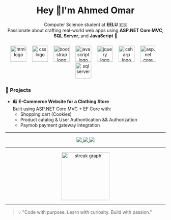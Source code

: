 <h1 align="center">Hey 👋I'm Ahmed Omar</h1>

<p align="center">
  Computer Science student at <b>EELU</b> 🇪🇬 <br>
  Passionate about crafting real-world web apps using <b>ASP.NET Core MVC</b>, <b>SQL Server</b>, and <b>JavaScript</b> 🧠  
</p>

###

<div align="center">
  <img src="https://skillicons.dev/icons?i=html" height="50" alt="html logo" />
  <img width="10" />
  <img src="https://skillicons.dev/icons?i=css" height="50" alt="css logo" />
  <img width="10" />
  <img src="https://skillicons.dev/icons?i=bootstrap" height="50" alt="bootstrap logo" />
  <img width="10" />
  <img src="https://skillicons.dev/icons?i=js" height="50" alt="javascript logo" />
  <img width="10" />
  <img src="https://skillicons.dev/icons?i=jquery" height="50" alt="jquery logo" />
  <img width="10" />
  <img src="https://skillicons.dev/icons?i=cs" height="50" alt="csharp logo" />
  <img width="10" />
  <img src="https://skillicons.dev/icons?i=dotnet" height="50" alt="asp.net core logo" />
  <img width="10" />
  <img src="https://cdn.jsdelivr.net/gh/devicons/devicon/icons/microsoftsqlserver/microsoftsqlserver-plain.svg" height="50" alt="sql server" />
  <img width="10" />
</div>

###

### 🚀 Projects

- 🛍️ **E-Commerce Website for a Clothing Store**  
  Built using ASP.NET Core MVC + EF Core with:
  - Shopping cart (Cookies)
  - Product catalog & User Authontication && Authorization
  - Paymob payment gateway integration
---

<div align="center">
  <a href="https://www.linkedin.com/in/ahmed-omar-574125344/"target="_blank">
    <img src="https://img.shields.io/badge/LinkedIn-blue?logo=linkedin&style=for-the-badge" />
  </a>
  <a href="mailto:eng.ahmedomar.9070@gmail.com">
    <img src="https://img.shields.io/badge/Email-red?logo=gmail&style=for-the-badge" />
  </a>
  <a href="https://github.com/AhmedOmar-200">
    <img src="https://img.shields.io/badge/GitHub-black?logo=github&style=for-the-badge" target="_blank" />
  </a>
</div>

---

<div align="center">
  <img src="https://streak-stats.demolab.com?user=YOUR_GITHUB_USERNAME&theme=dracula&hide_border=false&border_radius=5" height="150" alt="streak graph" />
</div>

---

> 💡 "Code with purpose. Learn with curiosity. Build with passion."
